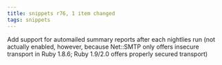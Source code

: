 ```yaml
---
title: snippets r76, 1 item changed
tags: snippets
---
```


Add support for automailed summary reports after each nightlies run (not actually enabled, however, because Net::SMTP only offers insecure transport in Ruby 1.8.6; Ruby 1.9/2.0 offers properly secured transport)
